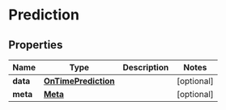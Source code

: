 

# Prediction


## Properties

| Name | Type | Description | Notes |
|------------ | ------------- | ------------- | -------------|
|**data** | [**OnTimePrediction**](OnTimePrediction.md) |  |  [optional] |
|**meta** | [**Meta**](Meta.md) |  |  [optional] |



